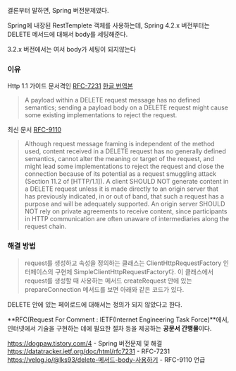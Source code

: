 
결론부터 말하면, Spring 버전문제였다.

Spring에 내장된 RestTemplete 객체를 사용하는데,
Spring 4.2.x 버전부터는 DELETE 메서드에 대해서 body를 세팅해준다.

3.2.x  버전에서는 여서 body가 세팅이 되지않는다

### 이유

Http 1.1 가이드 문서격인 [RFC-7231](https://datatracker.ietf.org/doc/html/rfc7231)
[한글 번역본](https://hochan049.gitbook.io/cs-interview/web/rfc-7321-http-1.1)

>A payload within a DELETE request message has no defined semantics; sending a payload body on a DELETE request might cause some existing implementations to reject the request.

최신 문서 [RFC-9110](https://www.rfc-editor.org/rfc/rfc9110)

> Although request message framing is independent of the method used, content received in a DELETE request has no generally defined semantics, cannot alter the meaning or target of the request, and might lead some implementations to reject the request and close the connection because of its potential as a request smuggling attack (Section 11.2 of [HTTP/1.1]). A client SHOULD NOT generate content in a DELETE request unless it is made directly to an origin server that has previously indicated, in or out of band, that such a request has a purpose and will be adequately supported. An origin server SHOULD NOT rely on private agreements to receive content, since participants in HTTP communication are often unaware of intermediaries along the request chain.

### 해결 방법

>request를 생성하고 속성을 정의하는 클래스는 ClientHttpRequestFactory 인터페이스의 구현체 SimpleClientHttpRequestFactory다.
>이 클래스에서 request를 생성할 때 사용하는 메서드 createRequest 안에 있는 prepareConnection 메서드를 보면 아래와 같은 코드가 있다.


DELETE 안에 있는 페이로드에 대해서는 정의가 되지 않았다고 한다.


**RFC(Request For Comment : IETF(Internet Engineering Task Force)**에서,
인터넷에서 기술을 구현하는 데에 필요한 절차 등을 제공하는 **공문서 간행물**이다.

https://dogpaw.tistory.com/4 - Spring 버전문제 및 해결
https://datatracker.ietf.org/doc/html/rfc7231 - RFC-7231
https://velog.io/@lks93/delete-메서드-body-사용하기 - RFC-9110 언급
